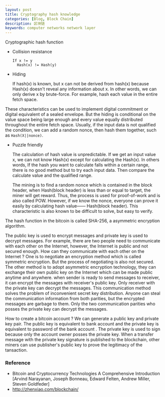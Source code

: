 ```yaml
---
layout: post
title: Cryptography hash knowledge
categories: [Blog, Block Chain]
description: 区块链
keywords: computer networks network layer 
---
```


Cryptographic hash function

+ Collision resistance 

  ~~~
  If x != y
  	Hash(x) != Hash(y)
  ~~~

+ Hiding

  If hash(x) is known, but x can not be derived from hash(x) because Hash(x) doesn't reveal any information about x. In other words, we can only derive x by brute-force. For example, hash each value in the entire fetch space.

These  characteristics can be used to implement digital commitment or digital equivalent of a sealed envelope. But the hiding is conditional on the value space being large enough and every value equally distributed throughout the entire fetch space. Usually, if the input data is not qualified the condition, we can add a random nonce, then hash them together, such as `Hash(X||nonce)`.

+ Puzzle friendly

  The calculation of hash value is unpredictable. If we get an input value x, we can not know Hash(x) except for calculating the Hash(x). In others words, If the hash you want to calculate falls within a certain range, there is no good method but to try each input data. Then compare the calculate value and the qualified range. 

  The mining is to find a random nonce which is contained in  the block header, when Hash(block header) is less than or equal to target, the miner will get reward. Thus, the process is used for proof-of-work and is also called POW. However, if we know the nonce, everyone can prove it easily by calculating hash value—— Hash(block header). This characteristic is also known to be difficult to solve, but easy to verify.

The hash function in the bitcoin is  called SHA-256, a asymmetric encryption algorithm.

The public key is used to encrypt messages and private key is used to decrypt messages. For example, there are two people need to communicate with each other on the Internet, however, the Internet is public and not secured enough. How can they communicate with each other on the Internet ? One is to negotiate an encryption method which is called symmetric encryption. But the process of negotiating is also not secured. The other method is to adopt asymmetric encryption technology,  they can exchange their own public key on the Internet which can be made public anytime and anywhere. when sender is ready to send messages to receiver, it can encrypt the messages with receiver's public key. Only receiver with the private  key can decrypt the messages. This communication method solves the problem of  inconvenient secret key distribution. Anyone can steal the communication information from both parities, but the encrypted messages are garbage to them. Only the two communication parities who posses the private key can decrypt the messages.

How to create a bitcoin account ? We can generate a public key and private key pair.  The public key is equivalent to bank account and the private key is equivalent to password of the bank account . The private key is used to sign because only the  account owner posses the private key. When a transfer message with the private key signature is published to the blockchain, other miners can use publisher's public key to prove the legitimacy of the tansaction.

### Reference

+ Bitcoin and Cryptocurrency Technologies A Comprehensive Introduction [Arvind Narayanan, Joseph Bonneau, Edward Felten, Andrew Miller, Steven Goldfeder]
+ http://zhenxiao.com/blockchain/
